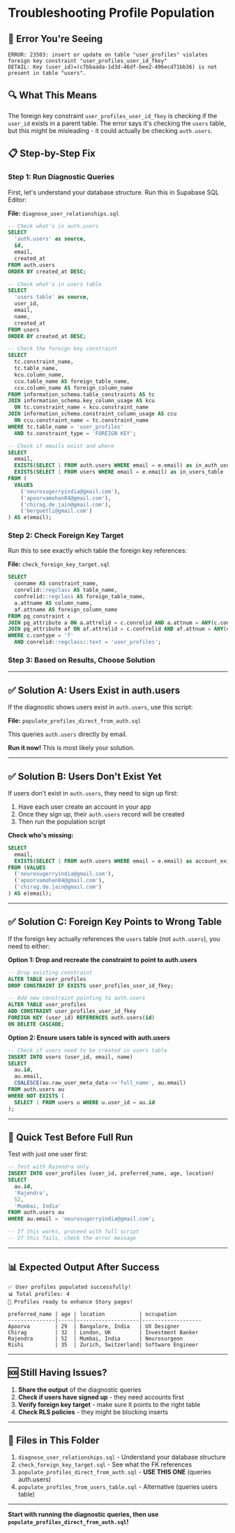 # Troubleshooting Profile Population

## 🔴 Error You're Seeing

```
ERROR: 23503: insert or update on table "user_profiles" violates foreign key constraint "user_profiles_user_id_fkey"
DETAIL: Key (user_id)=(c7bbaada-1d3d-46df-bee2-496ecd71bb36) is not present in table "users".
```

## 🔍 What This Means

The foreign key constraint `user_profiles_user_id_fkey` is checking if the `user_id` exists in a parent table. The error says it's checking the `users` table, but this might be misleading - it could actually be checking `auth.users`.

## 📋 Step-by-Step Fix

### **Step 1: Run Diagnostic Queries**

First, let's understand your database structure. Run this in Supabase SQL Editor:

**File:** `diagnose_user_relationships.sql`

```sql
-- Check what's in auth.users
SELECT 
  'auth.users' as source,
  id,
  email,
  created_at
FROM auth.users
ORDER BY created_at DESC;

-- Check what's in users table
SELECT 
  'users table' as source,
  user_id,
  email,
  name,
  created_at
FROM users
ORDER BY created_at DESC;

-- Check the foreign key constraint
SELECT
  tc.constraint_name,
  tc.table_name,
  kcu.column_name,
  ccu.table_name AS foreign_table_name,
  ccu.column_name AS foreign_column_name
FROM information_schema.table_constraints AS tc
JOIN information_schema.key_column_usage AS kcu
  ON tc.constraint_name = kcu.constraint_name
JOIN information_schema.constraint_column_usage AS ccu
  ON ccu.constraint_name = tc.constraint_name
WHERE tc.table_name = 'user_profiles' 
  AND tc.constraint_type = 'FOREIGN KEY';

-- Check if emails exist and where
SELECT 
  email,
  EXISTS(SELECT 1 FROM auth.users WHERE email = e.email) as in_auth_users,
  EXISTS(SELECT 1 FROM users WHERE email = e.email) as in_users_table
FROM (
  VALUES 
    ('neurosugerryindia@gmail.com'),
    ('apoorvamohan04@gmail.com'),
    ('chirag.de.jain@gmail.com'),
    ('berguetli@gmail.com')
) AS e(email);
```

### **Step 2: Check Foreign Key Target**

Run this to see exactly which table the foreign key references:

**File:** `check_foreign_key_target.sql`

```sql
SELECT
  conname AS constraint_name,
  conrelid::regclass AS table_name,
  confrelid::regclass AS foreign_table_name,
  a.attname AS column_name,
  af.attname AS foreign_column_name
FROM pg_constraint c
JOIN pg_attribute a ON a.attrelid = c.conrelid AND a.attnum = ANY(c.conkey)
JOIN pg_attribute af ON af.attrelid = c.confrelid AND af.attnum = ANY(c.confkey)
WHERE c.contype = 'f'
  AND conrelid::regclass::text = 'user_profiles';
```

### **Step 3: Based on Results, Choose Solution**

---

## ✅ **Solution A: Users Exist in auth.users**

If the diagnostic shows users exist in `auth.users`, use this script:

**File:** `populate_profiles_direct_from_auth.sql`

This queries `auth.users` directly by email.

**Run it now!** This is most likely your solution.

---

## ✅ **Solution B: Users Don't Exist Yet**

If users don't exist in `auth.users`, they need to sign up first:

1. Have each user create an account in your app
2. Once they sign up, their `auth.users` record will be created
3. Then run the population script

**Check who's missing:**
```sql
SELECT 
  email,
  EXISTS(SELECT 1 FROM auth.users WHERE email = e.email) as account_exists
FROM (VALUES 
  ('neurosugerryindia@gmail.com'),
  ('apoorvamohan04@gmail.com'),
  ('chirag.de.jain@gmail.com')
) AS e(email);
```

---

## ✅ **Solution C: Foreign Key Points to Wrong Table**

If the foreign key actually references the `users` table (not `auth.users`), you need to either:

**Option 1: Drop and recreate the constraint to point to auth.users**
```sql
-- Drop existing constraint
ALTER TABLE user_profiles 
DROP CONSTRAINT IF EXISTS user_profiles_user_id_fkey;

-- Add new constraint pointing to auth.users
ALTER TABLE user_profiles
ADD CONSTRAINT user_profiles_user_id_fkey
FOREIGN KEY (user_id) REFERENCES auth.users(id)
ON DELETE CASCADE;
```

**Option 2: Ensure users table is synced with auth.users**
```sql
-- Check if users need to be created in users table
INSERT INTO users (user_id, email, name)
SELECT 
  au.id,
  au.email,
  COALESCE(au.raw_user_meta_data->>'full_name', au.email)
FROM auth.users au
WHERE NOT EXISTS (
  SELECT 1 FROM users u WHERE u.user_id = au.id
);
```

---

## 🎯 **Quick Test Before Full Run**

Test with just one user first:

```sql
-- Test with Rajendra only
INSERT INTO user_profiles (user_id, preferred_name, age, location)
SELECT 
  au.id,
  'Rajendra',
  52,
  'Mumbai, India'
FROM auth.users au
WHERE au.email = 'neurosugerryindia@gmail.com';

-- If this works, proceed with full script
-- If this fails, check the error message
```

---

## 📊 **Expected Output After Success**

```
✅ User profiles populated successfully!
📊 Total profiles: 4
🎯 Profiles ready to enhance Story pages!

preferred_name | age | location           | occupation
---------------|-----|--------------------|-------------------
Apoorva        | 29  | Bangalore, India   | UX Designer
Chirag         | 32  | London, UK         | Investment Banker
Rajendra       | 52  | Mumbai, India      | Neurosurgeon
Rishi          | 35  | Zurich, Switzerland| Software Engineer
```

---

## 🆘 **Still Having Issues?**

1. **Share the output** of the diagnostic queries
2. **Check if users have signed up** - they need accounts first
3. **Verify foreign key target** - make sure it points to the right table
4. **Check RLS policies** - they might be blocking inserts

---

## 📁 **Files in This Folder**

1. `diagnose_user_relationships.sql` - Understand your database structure
2. `check_foreign_key_target.sql` - See what the FK references
3. `populate_profiles_direct_from_auth.sql` - **USE THIS ONE** (queries auth.users)
4. `populate_profiles_from_users_table.sql` - Alternative (queries users table)

---

**Start with running the diagnostic queries, then use `populate_profiles_direct_from_auth.sql`!**
